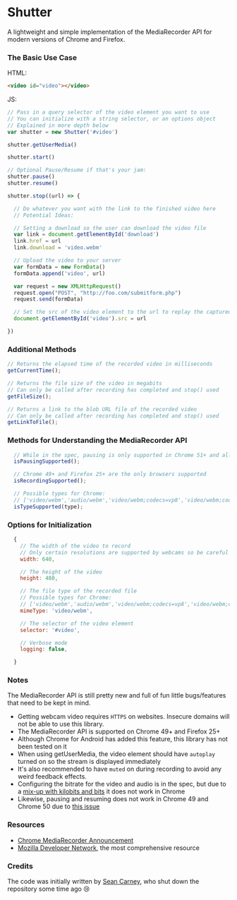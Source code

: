 # Shutter

A lightweight and simple implementation of the MediaRecorder API for modern versions of Chrome and Firefox.

### The Basic Use Case

HTML:
```html
<video id="video"></video>
```

JS:
```js
// Pass in a query selector of the video element you want to use
// You can initialize with a string selector, or an options object
// Explained in more depth below
var shutter = new Shutter('#video')

shutter.getUserMedia()

shutter.start()

// Optional Pause/Resume if that's your jam:
shutter.pause()
shutter.resume()

shutter.stop((url) => {

  // Do whatever you want with the link to the finished video here
  // Potential Ideas:

  // Setting a download so the user can download the video file
  var link = document.getElementById('download')
  link.href = url
  link.download = 'video.webm'

  // Upload the video to your server
  var formData = new FormData()
  formData.append('video', url)

  var request = new XMLHttpRequest()
  request.open("POST", "http://foo.com/submitform.php")
  request.send(formData)

  // Set the src of the video element to the url to replay the captured footage
  document.getElementById('video').src = url

})

```

### Additional Methods

``` js
// Returns the elapsed time of the recorded video in milliseconds
getCurrentTime();

// Returns the file size of the video in megabits
// Can only be called after recording has completed and stop() used
getFileSize();

// Returns a link to the blob URL file of the recorded video
// Can only be called after recording has completed and stop() used
getLinkToFile();

```

### Methods for Understanding the MediaRecorder API

```js
  // While in the spec, pausing is only supported in Chrome 51+ and all Firefox
  isPausingSupported();

  // Chrome 49+ and Firefox 25+ are the only browsers supported
  isRecordingSupported();

  // Possible types for Chrome:
  // ['video/webm','audio/webm','video/webm;codecs=vp8','video/webm;codecs=vp9'];
  isTypeSupported(type);
```

### Options for Initialization

```js
  {
    // The width of the video to record
    // Only certain resolutions are supported by webcams so be careful
    width: 640,

    // The height of the video
    height: 480,

    // The file type of the recorded file
    // Possible types for Chrome:
    // ['video/webm','audio/webm','video/webm;codecs=vp8','video/webm;codecs=vp9'];
    mimeType: 'video/webm',

    // The selector of the video element
    selector: '#video',

    // Verbose mode
    logging: false,

  }
```

### Notes

The MediaRecorder API is still pretty new and full of fun little bugs/features that need to be kept in mind.

- Getting webcam video requires `HTTPS` on websites. Insecure domains will not be able to use this library.
- The MediaRecorder API is supported on Chrome 49+ and Firefox 25+
- Although Chrome for Android has added this feature, this library has not been tested on it
- When using getUserMedia, the video element should have `autoplay` turned on so the stream is displayed immediately
- It's also recommended to have `muted` on during recording to avoid any weird feedback effects.
- Configuring the bitrate for the video and audio is in the spec, but due to a [mix-up with kilobits and bits](https://bugs.chromium.org/p/chromium/issues/detail?id=605750&can=1&q=MediaRecorder%20bitrate&colspec=ID%20Pri%20M%20Stars%20ReleaseBlock%20Component%20Status%20Owner%20Summary%20OS%20Modified) it does not work in Chrome
- Likewise, pausing and resuming does not work in Chrome 49 and Chrome 50 due to [this issue](https://bugs.chromium.org/p/chromium/issues/detail?id=593560&can=1&q=MediaRecorder%20pausing&colspec=ID%20Pri%20M%20Stars%20ReleaseBlock%20Component%20Status%20Owner%20Summary%20OS%20Modified)

### Resources

 - [Chrome MediaRecorder Announcement](https://developers.google.com/web/updates/2016/01/mediarecorder?hl=en)
 - [Mozilla Developer Network](https://developer.mozilla.org/en-US/docs/Web/API/MediaRecorder), the most comprehensive resource

### Credits

The code was initially written by [Sean Carney](/carnye), who shut down the repository some time ago :cry:
